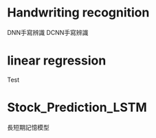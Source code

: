 # Handwriting recognition
DNN手寫辨識
DCNN手寫辨識
# linear regression
Test
# Stock_Prediction_LSTM
長短期記憶模型
